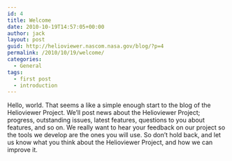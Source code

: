 ```yaml
---
id: 4
title: Welcome
date: 2010-10-19T14:57:05+00:00
author: jack
layout: post
guid: http://helioviewer.nascom.nasa.gov/blog/?p=4
permalink: /2010/10/19/welcome/
categories:
  - General
tags:
  - first post
  - introduction
---
```

Hello, world. That seems a like a simple enough start to the blog of the Helioviewer Project. We&#8217;ll post news about the Helioviewer Project; progress, outstanding issues, latest features, questions to you about features, and so on. We really want to hear your feedback on our project so the tools we develop are the ones you will use. So don&#8217;t hold back, and let us know what you think about the Helioviewer Project, and how we can improve it.
